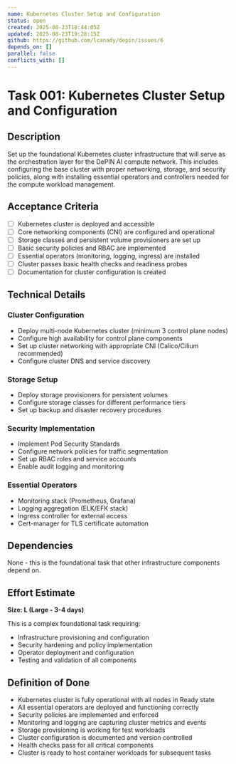 ```yaml
---
name: Kubernetes Cluster Setup and Configuration
status: open
created: 2025-08-23T18:44:05Z
updated: 2025-08-23T19:28:15Z
github: https://github.com/lcanady/depin/issues/6
depends_on: []
parallel: false
conflicts_with: []
---
```


# Task 001: Kubernetes Cluster Setup and Configuration

## Description

Set up the foundational Kubernetes cluster infrastructure that will serve as the orchestration layer for the DePIN AI compute network. This includes configuring the base cluster with proper networking, storage, and security policies, along with installing essential operators and controllers needed for the compute workload management.

## Acceptance Criteria

- [ ] Kubernetes cluster is deployed and accessible
- [ ] Core networking components (CNI) are configured and operational
- [ ] Storage classes and persistent volume provisioners are set up
- [ ] Basic security policies and RBAC are implemented
- [ ] Essential operators (monitoring, logging, ingress) are installed
- [ ] Cluster passes basic health checks and readiness probes
- [ ] Documentation for cluster configuration is created

## Technical Details

### Cluster Configuration
- Deploy multi-node Kubernetes cluster (minimum 3 control plane nodes)
- Configure high availability for control plane components
- Set up cluster networking with appropriate CNI (Calico/Cilium recommended)
- Configure cluster DNS and service discovery

### Storage Setup
- Deploy storage provisioners for persistent volumes
- Configure storage classes for different performance tiers
- Set up backup and disaster recovery procedures

### Security Implementation
- Implement Pod Security Standards
- Configure network policies for traffic segmentation
- Set up RBAC roles and service accounts
- Enable audit logging and monitoring

### Essential Operators
- Monitoring stack (Prometheus, Grafana)
- Logging aggregation (ELK/EFK stack)
- Ingress controller for external access
- Cert-manager for TLS certificate automation

## Dependencies

None - this is the foundational task that other infrastructure components depend on.

## Effort Estimate

**Size: L (Large - 3-4 days)**

This is a complex foundational task requiring:
- Infrastructure provisioning and configuration
- Security hardening and policy implementation
- Operator deployment and configuration
- Testing and validation of all components

## Definition of Done

- Kubernetes cluster is fully operational with all nodes in Ready state
- All essential operators are deployed and functioning correctly
- Security policies are implemented and enforced
- Monitoring and logging are capturing cluster metrics and events
- Storage provisioning is working for test workloads
- Cluster configuration is documented and version controlled
- Health checks pass for all critical components
- Cluster is ready to host container workloads for subsequent tasks
